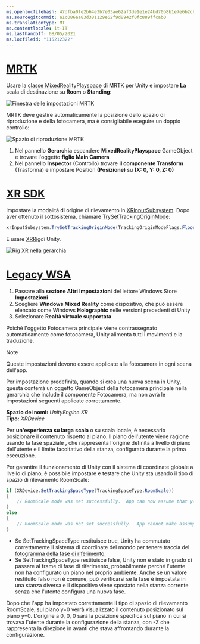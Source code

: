 ```yaml
---
ms.openlocfilehash: 47dfba0fe2b64e3b7e03ae62af3de1e1e24bd70b8b1e7e6b2cb40995428dbda2
ms.sourcegitcommit: a1c086aa83d381129e62f9d8942f0fc889ffcab0
ms.translationtype: MT
ms.contentlocale: it-IT
ms.lasthandoff: 08/05/2021
ms.locfileid: "115212322"
---
```

# <a name="mrtk"></a>[MRTK](#tab/mrtk)
<!-- NEVER CHANGE THE ABOVE LINE! -->

Usare la [classe MixedRealityPlayspace](/dotnet/api/microsoft.mixedreality.toolkit.mixedrealityplayspace) di MRTK per Unity e impostare **La** scala di destinazione su **Room** o **Standing**:

![Finestra delle impostazioni MRTK](../../images/mrtk-target-scale.png)

MRTK deve gestire automaticamente la posizione dello spazio di riproduzione e della fotocamera, ma è consigliabile eseguire un doppio controllo:

![Spazio di riproduzione MRTK](../../images/mrtk-playspace.png)

1. Nel pannello **Gerarchia** espandere **MixedRealityPlayspace** GameObject e trovare l'oggetto **figlio Main Camera**
2. Nel pannello **Inspector** (Controllo) trovare **il componente Transform** (Trasforma) e impostare Position **(Posizione)** su **(X: 0, Y: 0, Z: 0)**

# <a name="xr-sdk"></a>[XR SDK](#tab/xr)
<!-- NEVER CHANGE THE ABOVE LINE! -->

Impostare la modalità di origine di rilevamento in [XRInputSubsystem](https://docs.unity3d.com/Documentation/ScriptReference/XR.XRInputSubsystem.html). Dopo aver ottenuto il sottosistema, chiamare [TrySetTrackingOriginMode](https://docs.unity3d.com/Documentation/ScriptReference/XR.XRInputSubsystem.TrySetTrackingOriginMode.html):

```cs
xrInputSubsystem.TrySetTrackingOriginMode(TrackingOriginModeFlags.Floor);
```

E usare [XRRig](https://docs.unity3d.com/Manual/configuring-project-for-xr.html)di Unity.

![Rig XR nella gerarchia](../../images/xrsdk-xrrig.png)

# <a name="legacy-wsa"></a>[Legacy WSA](#tab/wsa)
<!-- NEVER CHANGE THE ABOVE LINE! -->

1. Passare alla **sezione Altri Impostazioni** del lettore Windows Store **Impostazioni**
2. Scegliere **Windows Mixed Reality** come dispositivo, che può essere elencato come Windows **Holographic** nelle versioni precedenti di Unity
3. Selezionare **Realtà virtuale supportata**

Poiché l'oggetto Fotocamera principale viene contrassegnato automaticamente come fotocamera, Unity alimenta tutti i movimenti e la traduzione.

>[!NOTE]
>Queste impostazioni devono essere applicate alla fotocamera in ogni scena dell'app.
>
>Per impostazione predefinita, quando si crea una nuova scena in Unity, questa conterrà un oggetto GameObject della fotocamera principale nella gerarchia che include il componente Fotocamera, ma non avrà le impostazioni seguenti applicate correttamente.

**Spazio dei nomi:** *UnityEngine.XR*<br>
**Tipo:** *XRDevice*

Per **un'esperienza su larga** **scala** o su scala locale, è necessario posizionare il contenuto rispetto al piano. Il piano dell'utente viene ragione usando la fase spaziale **[,](../../../../design/coordinate-systems.md#spatial-coordinate-systems)** che rappresenta l'origine definita a livello di piano dell'utente e il limite facoltativo della stanza, configurato durante la prima esecuzione.

Per garantire il funzionamento di Unity con il sistema di coordinate globale a livello di piano, è possibile impostare e testare che Unity sta usando il tipo di spazio di rilevamento RoomScale:

```cs
if (XRDevice.SetTrackingSpaceType(TrackingSpaceType.RoomScale))
{
    // RoomScale mode was set successfully.  App can now assume that y=0 in Unity world coordinate represents the floor.
}
else
{
    // RoomScale mode was not set successfully.  App cannot make assumptions about where the floor plane is.
}
```

* Se SetTrackingSpaceType restituisce true, Unity ha commutato correttamente il sistema di coordinate del mondo per tenere traccia del [fotogramma della fase di riferimento.](../../../../design/coordinate-systems.md#spatial-coordinate-systems)
* Se SetTrackingSpaceType restituisce false, Unity non è stato in grado di passare al frame di fase di riferimento, probabilmente perché l'utente non ha configurato un piano nel proprio ambiente. Anche se un valore restituito falso non è comune, può verificarsi se la fase è impostata in una stanza diversa e il dispositivo viene spostato nella stanza corrente senza che l'utente configura una nuova fase.

Dopo che l'app ha impostato correttamente il tipo di spazio di rilevamento RoomScale, sul piano y=0 verrà visualizzato il contenuto posizionato sul piano y=0. L'origine a 0, 0, 0 sarà la posizione specifica sul piano in cui si trovava l'utente durante la configurazione della stanza, con -Z che rappresenta la direzione in avanti che stava affrontando durante la configurazione.
